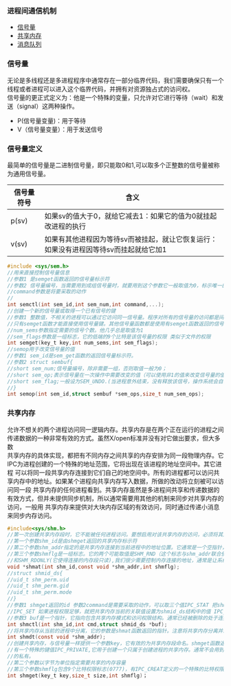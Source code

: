 ### 进程间通信机制  
- [信号量](#信号量)
- [共享内存](#共享内存)
- [消息队列]()
### 信号量  
无论是多线程还是多进程程序中通常存在一部分临界代码，我们需要确保只有一个线程或者进程可以进入这个临界代码，并拥有对资源独占式的访问权。  
信号量的更正式定义为：他是一个特殊的变量，只允许对它进行等待（wait）和发送（signal）这两种操作。 
- P(信号量变量)：用于等待
- V（信号量变量）：用于发送信号
### 信号量定义  
最简单的信号量是二进制信号量，即只能取0和1,可以取多个正整数的信号量被称为通用信号量。

|信号量符号|含义|
|---|---|
|p(sv)|如果sv的值大于0，就给它减去1：如果它的值为0就挂起改进程的执行|
|v(sv)|如果有其他进程因为等待sv而被挂起，就让它恢复运行：如果没有进程因等待sv而挂起就给它加1|
```c
#include <sys/sem.h>
//用来直接控制信号量信息
//参数1 是semget函数返回的信号量标示符
//参数2 信号量编号，当需要用到成组信号量时，就要用到这个参数它一般取值为0，标示唯一的一个信号量
//command参数是将要采取的动作
//
int semctl(int sem_id,int sem_num,int command,...);
//创建一个新的信号量或取得一个已有信号的键
//参数1 整数值，不相关的进程可以通过它访问同一信号量。程序对所有的信号量的访问都是间接的,它先提供一个键，再由系统生成一个相关的信号量标示符。
//只有semget函数才能直接使用信号量键。其他信号量函数都是使用有semget函数返回的信号量标示符。
//num_sems参数指定需要的信号个数。他几乎总是取值为1
//sem_flags参数是一组标志，它的低端的9个比特是该信号量的权限 类似于文件的权限
int semget(key_t key,int num_sems,int sem_flags);
//semop用于改变信号量的值
//参数1 sem_id是sem_get函数的返回信号量标示符。
//参数2 struct sembuf{
//short sem_num;信号量编号，除非需要一组，否则取值一般为0；
//short sem_op;表示信号量在一次操作中需要改变的值（可以使用非1的值来改变信号量的值，通常只有两个值-1和1。-1标示p操作，1标示v操作）
//short sem_flag;一般设为SEM_UNDO.(当进程意外结束，没有释放该信号，操作系统会自动释放该进程持有的信号)
//}
int semop(int sem_id,struct sembuf *sem_ops,size_t num_sem_ops);
```
### 共享内存
允许不想关的两个进程访问同一逻辑内存。共享内存是在两个正在运行的进程之间传递数据的一种非常有效的方式。虽然X/open标准并没有对它做出要求，但大多数  
共享内存的具体实现，都把有不同内存之间共享的内存安排为同一段物理内存。它IPC为进程创建的一个特殊的地址范围，它将出现在该进程的地址空间中。其它进程
可以将同一段共享内存连接到它们自己的地空间中。所有的进程都可以访问共享内存中的地址。如果某个进程向共享内存写入数据，所做的改动将立刻被可以访问同一段
共享内存的任何进程看到。共享内存虽然是多进程间共享和传递数据的有效方式，但并未提供同步机制，所以通常需要用其他的机制来同步对共享内存的访问，一般用
共享内存来提供对大块内存区域的有效访问，同时通过传递小消息来同步内存访问。  
```c
#include<sys/shm.h>
//第一次创建共享内存段时，它不能被任何进程访问。要想启用对该共享内存的访问，必须将其连接到一个进程的地址空间中，这项工作由shmat函数来完成
//第一个参数shm_id是由shmget返回的共享内存标示符
//第二个参数shm_addr指定的是共享内存连接到当前进程中的地址位置。它通常是一个空指针，表示让系统选择共享内存出现的地址。
//第三个参数shmflg是一组标志。它的两个可能取值是SHM_RND（这个标志与shm_addr联合使用，用来控制共享内存连接的地址）
//和SHM_RDONLY(它使得连接的内存段只读),我们很少需要控制内存连接的地址，通常是让系统选择一个地址，否则会使应用程序对硬件依赖过高
void *shmat(int shm_id,const void *shm_addr,int shmflg);
//struct shmid_ds{
//uid_t shm_perm.uid
//uid_t shm_perm.gid
//uid_t shm_perm.mode
//}
//参数1 shmget返回的id 参数2command是需要采取的动作，可以取三个值IPC_STAT 把shmid_ds结构中的数据设置为共享内存当前的关联值。
//IPC_SET 如果进程权限足够，就把共享内存当前的关联值设置为shmid_ds结构中的值 IPC_RMID 删除共享内存段
//参数3 buf是一个指针，它指向包含共享内存模式和访问权限结构。通常已经被删除的处于连接状态的共享内存段还能继续使用，知道他从最后一个进程分离
int shmctl(int shm_id,int cmd,struct shmid_ds *buf);
//将共享内存从当前的进程中分离，它的参数是shmat函数返回的指针。注意将共享内存分离并未删除它，只是使得改共享内存对当前进程不在可用。
int shmdt(const void *shm_addr);
//创建共享内存，与信号量一样提供一个参数key，它有效的为共享内存段命名。shmget函数返回一个共享内存标示符，改标识符将用于后续的共享内存函数。
//有一个特殊的键值IPC_PRIVATE,它用于创建一个只属于创建进程的共享内存。通常不会用到这个值，并且在一些linux系统中私有的共享内存并不是真正
//的私有。
//第二个参数以字节为单位指定需要共享的内存容量
//第三个参数shmflg包含9个比特权限标志(0777)，有IPC_CREAT定义的一个特殊的比特权限标志位和权限标志位按位或才能创建一个新的共享内存段。
int shmget(key_t key,size_t size,int shmflg)；
```
